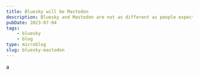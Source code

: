 ```yaml
---
title: Bluesky will be Mastodon
description: Bluesky and Mastodon are not as different as people expect
pubDate: 2023-07-04
tags:
    - bluesky
    - blog
type: microblog
slug: bluesky-mastodon
---
```


a
